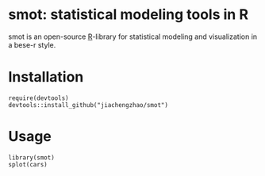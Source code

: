 # smot: statistical modeling tools in R
smot is an open-source [R](https://cran.r-project.org/)-library for statistical modeling and visualization in a bese-r style. 
# Installation
```
require(devtools)
devtools::install_github("jiachengzhao/smot")
```
# Usage
```
library(smot)
splot(cars)
```
